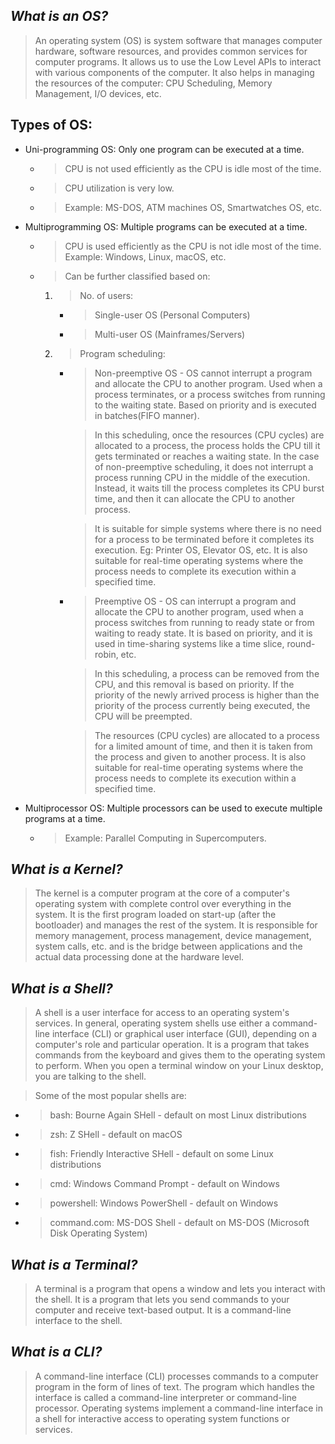 *What is an OS?*
-
> An operating system (OS) is system software that manages computer hardware, software resources, and provides common services for computer programs.
> It allows us to use the Low Level APIs to interact with various components of the computer.
> It also helps in managing the resources of the computer: CPU Scheduling, Memory Management, I/O devices, etc.

Types of OS:
-
- Uni-programming OS: Only one program can be executed at a time. 
  - > CPU is not used efficiently as the CPU is idle most of the time.
  - > CPU utilization is very low.
  - > Example: MS-DOS, ATM machines OS, Smartwatches OS, etc.
- Multiprogramming OS: Multiple programs can be executed at a time.
  - > CPU is used efficiently as the CPU is not idle most of the time. Example: Windows, Linux, macOS, etc.
  - > Can be further classified based on:
    1. > No. of users: 
         - > Single-user OS (Personal Computers)
         - > Multi-user OS (Mainframes/Servers)
    2. > Program scheduling:
         - > Non-preemptive OS - OS cannot interrupt a program and allocate the CPU to another program. Used when a process terminates, or a process switches from running to the waiting state. Based on priority and is executed in batches(FIFO manner).
         
             > In this scheduling, once the resources (CPU cycles) are allocated to a process, the process holds the CPU till it gets terminated or reaches a waiting state.
             In the case of non-preemptive scheduling, it does not interrupt a process running CPU in the middle of the execution.
             Instead, it waits till the process completes its CPU burst time, and then it can allocate the CPU to another process.
             
             > It is suitable for simple systems where there is no need for a process to be terminated before it completes its execution. Eg: Printer OS, Elevator OS, etc.
             It is also suitable for real-time operating systems where the process needs to complete its execution within a specified time.

         - > Preemptive OS - OS can interrupt a program and allocate the CPU to another program, used when a process switches from running to ready state or from waiting to ready state.
             It is based on priority, and it is used in time-sharing systems like a time slice, round-robin, etc.
         
             > In this scheduling, a process can be removed from the CPU, and this removal is based on priority.
             If the priority of the newly arrived process is higher than the priority of the process currently being executed, the CPU will be preempted.
         
             > The resources (CPU cycles) are allocated to a process for a limited amount of time, and then it is taken from the process and given to another process.
             It is also suitable for real-time operating systems where the process needs to complete its execution within a specified time.
           
- Multiprocessor OS: Multiple processors can be used to execute multiple programs at a time. 
  - > Example: Parallel Computing in Supercomputers.

*What is a Kernel?*
-
> The kernel is a computer program at the core of a computer's operating system with complete control over everything in the system.
> It is the first program loaded on start-up (after the bootloader) and manages the rest of the system.
> It is responsible for memory management, process management, device management, system calls, etc. and is the bridge between applications and the actual data processing done at the hardware level.

*What is a Shell?*
-
> A shell is a user interface for access to an operating system's services.
> In general, operating system shells use either a command-line interface (CLI) or graphical user interface (GUI), depending on a computer's role and particular operation.
> It is a program that takes commands from the keyboard and gives them to the operating system to perform.
> When you open a terminal window on your Linux desktop, you are talking to the shell.

>Some of the most popular shells are:
   - > bash: Bourne Again SHell - default on most Linux distributions
   - > zsh: Z SHell - default on macOS
   - > fish: Friendly Interactive SHell - default on some Linux distributions
   - > cmd: Windows Command Prompt - default on Windows
   - > powershell: Windows PowerShell - default on Windows
   - > command.com: MS-DOS Shell - default on MS-DOS (Microsoft Disk Operating System)

*What is a Terminal?*
-
> A terminal is a program that opens a window and lets you interact with the shell.
> It is a program that lets you send commands to your computer and receive text-based output.
> It is a command-line interface to the shell.

*What is a CLI?*
-
> A command-line interface (CLI) processes commands to a computer program in the form of lines of text.
> The program which handles the interface is called a command-line interpreter or command-line processor.
> Operating systems implement a command-line interface in a shell for interactive access to operating system functions or services.
